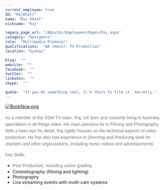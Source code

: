 ```yaml
---
current_employee: true
ID: "RajDhatt"
name: "Raj Dhatt"
nickname: "Raj"

legacy_page_url: "/AboutUs/Employees/Pages/Raj.aspx"
category: "Designers"
role:  "Multimedia Producer"
qualifications:  "BA (Hons): TV Production"
location: "Sydney"

blog:  ""
website:  ""
facebook:  ""
twitter:  ""
linkedin:  ""
skype:  ""

quote:  "If you do something cool, I\'m there to film it. Secretly."
---
```


​​​[![BookNow.png](/Images/Bio/BookNow.png)](http://veethere.com/With/RajDhatt)​​​​​<span style="line-height:18px;">​​  
</span>​
​  
<span style="color:#797979;font-family:arial, helvetica, sans-serif;line-height:21px;">​As a</span><span style="color:#797979;font-family:arial, helvetica, sans-serif;line-height:21px;"> member of the SSW TV team, Raj, UK born and currently living in Australia, specializes in all things video. His main passions lie in Filming and Photography. With a keen eye for detail, Raj rigidly focuses on the technical aspects of video production. He has also had experience in Directing and Producing work for charities and other organizations, including music videos and advertisements.</span>

 <span style="color:#797979;font-family:arial, helvetica, sans-serif;line-height:21px;">Key Skills:</span>  

*   <font color="#797979" face="arial, helvetica, sans-serif"><span style="line-height:21px;">​Post Production, including colour grading  
</span></font>
*   Cinimetography (filming and lighting)
*   Photography
*   Live streaming events with multi-cam systems